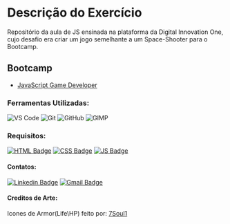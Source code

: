 # Descrição do Exercício

Repositório da aula de JS ensinada na plataforma da Digital Innovation One, cujo desafio era criar um jogo semelhante a um Space-Shooter para o Bootcamp.

## Bootcamp

* [JavaScript Game Developer](https://web.digitalinnovation.one/track/javascript-game-developer)

### Ferramentas Utilizadas:

![VS Code](http://img.shields.io/badge/-VS%20Code-007ACC?style=flat-square&logo=visual-studio-code&logoColor=ffffff)
![Git](https://img.shields.io/badge/-Git-%23F05032?style=flat-square&logo=git&logoColor=ffffff)
![GitHub](https://img.shields.io/badge/-GitHub-181717?style=flat-square&logo=github&logoColor=ffffff)
![GIMP](https://img.shields.io/badge/-GIMP-ffffff?style=flat-square&logo=gimp&logoColor=181717)

### Requisitos:

[![HTML Badge](https://img.shields.io/badge/-HTML5-%23E44D27?style=flat-square&logo=html5&logoColor=ffffff&link=https://www.w3schools.com/html/)](https://www.w3schools.com/html/) 
[![CSS Badge](https://img.shields.io/badge/-CSS3-%231572B6?style=flat-square&logo=css3&logoColor=ffffff&link=https://developer.mozilla.org/pt-BR/docs/Web/CSS)](https://developer.mozilla.org/pt-BR/docs/Web/CSS)
[![JS Badge](https://img.shields.io/badge/-JavaScript-%23F7DF1E?style=flat-square&logo=javascript&logoColor=black&link=https://www.w3schools.com/js/default.asp)](https://www.w3schools.com/js/default.asp)

#### Contatos:

[![Linkedin Badge](https://img.shields.io/badge/-LinkedIn-blue?style=flat-square&logo=Linkedin&logoColor=white&link=https://https://www.linkedin.com/in/jodecir/)](https://www.linkedin.com/in/jodecir/) 
[![Gmail Badge](https://img.shields.io/badge/-Gmail-c14438?style=flat-square&logo=Gmail&logoColor=white&link=mailto:jodecirneto@gmail.com)](mailto:jodecirneto@gmail.com)

#### Creditos de Arte:

Icones de Armor(Life\HP) feito por: <a href="https://www.deviantart.com/7soul1" title="7Soul1">7Soul1</a>